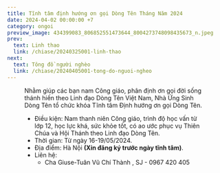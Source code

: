 ```yaml
---
title: Tĩnh tâm định hướng ơn gọi Dòng Tên Tháng Năm 2024
date: 2024-04-02 00:00:00 +7
category: ongoi
preview_image: 434399083_806852551473644_8004273748098435673_n.jpeg
prev:
  text: Linh thao
  link: /chiase/20240325001-linh-thao
next:
  text: Tông đồ người nghèo
  link: /chiase/20240405001-tong-do-nguoi-ngheo
---
```


<script setup>
import tinhtam from "/images/chiase/434399083_806852551473644_8004273748098435673_n.jpeg?w=900";
</script>

<Figure 
    :src=tinhtam
    caption="Tĩnh tâm định hướng ơn gọi Dòng Tên Tháng Năm 2024."
/>

Nhằm giúp các bạn nam Công giáo, phân định ơn gọi đời sống thánh hiến theo Linh đạo Dòng Tên Việt Nam, Nhà Ứng Sinh Dòng Tên tổ chức khóa Tĩnh tâm Định hướng ơn gọi Dòng Tên.

* Điều kiện: Nam thanh niên Công giáo, trình độ học vấn từ lớp 12, học lực khá, sức khỏe tốt, có ao ước phục vụ Thiên Chúa và Hội Thánh theo Linh đạo Dòng Tên.
* Thời gian: Từ ngày 16-19/05/2024.
* Địa điểm: Hà Nội **(Xin đăng ký trước ngày tĩnh tâm)**.
* Liên hệ:
  * Cha Giuse-Tuân Vũ Chí Thành , SJ - 0967 420 405